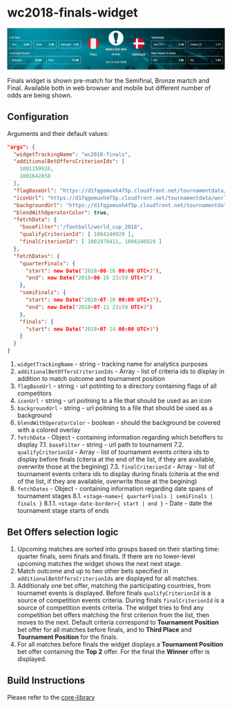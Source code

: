 # wc2018-finals-widget

![](./screenshot.png)

Finals widget is shown pre-match for the Semifinal, Bronze martch and Final. Available both in web browser and mobile but different number of odds are being shown.

## Configuration

Arguments and their default values:
```json
"args": {
  "widgetTrackingName": "wc2018-finals",
  "additionalBetOffersCriterionIds": [
    1001159926,
    1001642858
  ],
  "flagBaseUrl": "https://d1fqgomuxh4f5p.cloudfront.net/tournamentdata/worldcup2018/icons",
  "iconUrl": "https://d1fqgomuxh4f5p.cloudfront.net/tournamentdata/worldcup2018/icons/world_cup_2018.svg",
  "backgroundUrl": "https://d1fqgomuxh4f5p.cloudfront.net/tournamentdata/worldcup2018/overview-bw-bg-desktop.jpg",
  "blendWithOperatorColor": true,
  "fetchData": {
    "baseFilter":"/football/world_cup_2018",
    "qualifyCriterionId": [ 1004240929 ],
    "finalCriterionId": [ 1002978411, 1004240929 ]
  },
  "fetchDates": {
    "quarterFinals": {
      "start": new Date('2018-06-16 00:00 UTC+3'),
      "end": new Date('2018-06-16 23:59 UTC+3')
    },
    "semiFinals": {
      "start": new Date('2018-07-10 00:00 UTC+3'),
      "end": new Date('2018-07-11 23:59 UTC+3')
    },
    "finals": {
      "start": new Date('2018-07-14 00:00 UTC+3')
    }
  }
}
```

1. `widgetTrackingName` - string - tracking name for analytics purposes
2. `additionalBetOffersCriterionIds` - Array<string> - list of criteria ids to display in addition to match outcome and tournament position
3. `flagBaseUrl` - string - url potinting to a directory containing flags of all competitors
4. `iconUrl` - string - url poitning to a file that should be used as an icon
5. `backgroundUrl` - string - url poitning to a file that should be used as a background
6. `blendWithOperatorColor` - boolean - should the background be covered with a colored overlay
7. `fetchData` - Object - containing information regarding which betoffers to display
  7.1. `baseFilter` - string - url path to tournament
  7.2. `qualifyCriterionId` - Array<number> - list of tournament events critera ids to display before finals (citeria at the end of the list, if they are available, overwrite those at the begining)
  7.3. `finalCriterionId` - Array<number> - list of tournament events critera ids to display during finals (citeria at the end of the list, if they are available, overwrite those at the begining)
8. `fetchDates` - Object - containing information regarding date spans of tournament stages
  8.1. `<stage-name>{ quarterFinals | semiFinals | finals }`
    8.1.1. `<stage-date-border>{ start | end }` - Date - date the tournament stage starts of ends

## Bet Offers selection logic

1. Upcoming matches are sorted into groups based on their starting time: quarter finals, semi finals and finals. If there are no lower-level upcoming matches the widget shows the next next stage.
2. Match outcome and up to two other bets specified in `additionalBetOffersCriterionIds` are displayed for all matches.
3. Additionaly one bet offer, matching the participating countries, from tournamet events is displayed. Before finals `qualifyCriterionId` is a source of competition events criteria. During finals `finalCriterionId` is a source of competition events criteria. The widget tries to find any competition bet offers matching the first criterion from the list, then moves to the next. Default criteria correspond to **Tournament Position** bet offer for all matches before finals, and to **Third Place** and **Tournament Position** for the finals.
4. For all matches before finals the widget displays a **Tournament Position** bet offer containing the **Top 2** offer. For the final the **Winner** offer is displayed.

## Build Instructions

Please refer to the [core-library](https://github.com/kambi-sportsbook-widgets/widget-core-library)
